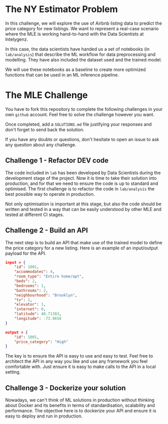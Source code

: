 # The NY Estimator Problem
In this challenge, we will explore the use of Airbnb listing data to predict the price category for new listings. We want to represent a real-case scenario where the MLE is working hand-to-hand with the Data Scientists at Intelygenz.

In this case, the data scientists have handed us a set of notebooks (in `lab/analysis`) that describe the ML workflow for data preprocessing and modelling. They have also included the dataset used and the trained model.

We will use these notebooks as a baseline to create more optimized functions that can be used in an ML inference pipeline.
# The MLE Challenge
You have to fork this repository to complete the following challenges in your own `github` account. Feel free to solve the challenge however you want.

Once completed, add a `SOLUTIONS.md` file justifying your responses and don't forget to send back the solution.

If you have any doubts or questions, don't hesitate to open an issue to ask any question about any challenge.

## Challenge 1 - Refactor DEV code

The code included in `lab` has been developed by Data Scientists during the development stage of the project. Now it is time to take their solution into production, and for that we need to ensure the code is up to standard and optimised. The first challenge is to refactor the code in `lab/analysis` the best possible way to operate in production.

Not only optimisation is important at this stage, but also the code should be written and tested in a way that can be easily understood by other MLE and tested at different CI stages.

## Challenge 2 - Build an API

The next step is to build an API that make use of the trained model to define the price category for a new listing. Here is an example of an input/output payload for the API.

```json
input = {
    "id": 1001,
    "accommodates": 4,
    "room_type": "Entire home/apt",
    "beds": 2,
    "bedrooms": 1,
    "bathrooms": 2,
    "neighbourhood": "Brooklyn",
    "tv": 1,
    "elevator": 1,
    "internet": 0,
    "latitude": 40.71383,
    "longitude": -73.9658
}

output = {
    "id": 1001,
    "price_category": "High"
}
```

The key is to ensure the API is easy to use and easy to test. Feel free to architect the API in any way you like and use any framework you feel comfortable with. Just ensure it is easy to make calls to the API in a local setting.

## Challenge 3 - Dockerize your solution

Nowadays, we can't think of ML solutions in production without thinking about Docker and its benefits in terms of standardisation, scalability and performance. The objective here is to dockerize your API and ensure it is easy to deploy and run in production.

